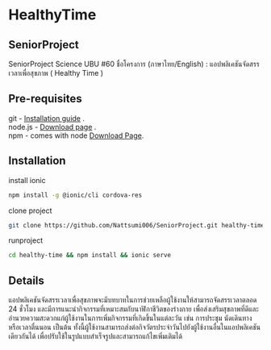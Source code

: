 # HealthyTime
## SeniorProject
SeniorProject Science UBU #60
ชื่อโครงการ (ภาษาไทย/English) : แอปพลิเคชันจัดสรรเวลาเพื่อสุขภาพ ( Healthy Time )

## Pre-requisites
git - [Installation guide](https://git-scm.com/) . <br />
node.js - [Download page](https://nodejs.org/en/download/) . <br />
npm - comes with node [Download Page](https://www.npmjs.com/). <br />

## Installation
install ionic
```bash
npm install -g @ionic/cli cordova-res
```
clone project
```bash
git clone https://github.com/Nattsumi006/SeniorProject.git healthy-time
```
runproject
```bash
cd healthy-time && npm install && ionic serve
```

## Details
แอปพลิเคชันจัดสรรเวลาเพื่อสุขภาพจะมีบทบาทในการช่วยเหลือผู้ใช้งานให้สามารถจัดสรรเวลาตลอด 
24 ชั่วโมง และมีการแนะนำกิจกรรมที่เหมาะสมกับนาฬิกาชีวิตของร่างกาย เพื่อส่งเสริมสุขภาพที่ดีและอำนวยความสะดวกแก่ผู้ใช้งานในการเพิ่มกิจกรรมที่เกิดขึ้นในแต่ละวัน เช่น การประชุม นัดเดินทาง หรือเวลาตื่นนอน เป็นต้น ทั้งนี้ผู้ใช้งานสามารถส่งต่อกิจวัตรประจำวันไปยังผู้ใช้งานอื่นในแอปพลิเคชันเดียวกันได้ เพื่อปรับใช้ในรูปแบบสำเร็จรูปและสามารถแก้ไขเพิ่มเติมได้
